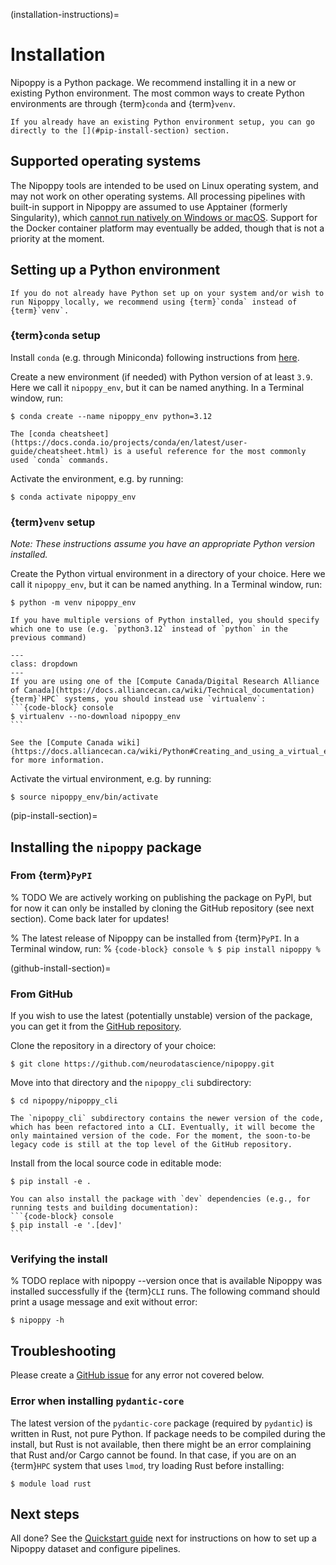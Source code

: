 (installation-instructions)=
# Installation

Nipoppy is a Python package. We recommend installing it in a new or existing Python environment. The most common ways to create Python environments are through {term}`conda` and {term}`venv`.

```{note}
If you already have an existing Python environment setup, you can go directly to the [](#pip-install-section) section.
```

## Supported operating systems

The Nipoppy tools are intended to be used on Linux operating system, and may not work on other operating systems. All processing pipelines with built-in support in Nipoppy are assumed to use Apptainer (formerly Singularity), which [cannot run natively on Windows or macOS](https://apptainer.org/docs/admin/main/installation.html#installation-on-windows-or-mac). Support for the Docker container platform may eventually be added, though that is not a priority at the moment.

## Setting up a Python environment

```{tip}
If you do not already have Python set up on your system and/or wish to run Nipoppy locally, we recommend using {term}`conda` instead of {term}`venv`.
```

### {term}`conda` setup

Install `conda` (e.g. through Miniconda) following instructions from [here](https://conda.io/projects/conda/en/latest/user-guide/install/index.html).

Create a new environment (if needed) with Python version of at least `3.9`. Here we call it `nipoppy_env`, but it can be named anything. In a Terminal window, run:
```{code-block} console
$ conda create --name nipoppy_env python=3.12
```

```{tip}
The [conda cheatsheet](https://docs.conda.io/projects/conda/en/latest/user-guide/cheatsheet.html) is a useful reference for the most commonly used `conda` commands.
```

Activate the environment, e.g. by running:
```{code-block} console
$ conda activate nipoppy_env
```

### {term}`venv` setup

*Note: These instructions assume you have an appropriate Python version installed.*

Create the Python virtual environment in a directory of your choice. Here we call it `nipoppy_env`, but it can be named anything. In a Terminal window, run:
```{code-block} console
$ python -m venv nipoppy_env
```

```{note}
If you have multiple versions of Python installed, you should specify which one to use (e.g. `python3.12` instead of `python` in the previous command)
```

````{admonition} On Compute Canada/Digital Research Alliance of Canada systems
---
class: dropdown
---
If you are using one of the [Compute Canada/Digital Research Alliance of Canada](https://docs.alliancecan.ca/wiki/Technical_documentation) {term}`HPC` systems, you should instead use `virtualenv`:
```{code-block} console
$ virtualenv --no-download nipoppy_env
```

See the [Compute Canada wiki](https://docs.alliancecan.ca/wiki/Python#Creating_and_using_a_virtual_environment) for more information.
````

Activate the virtual environment, e.g. by running:
```{code-block} console
$ source nipoppy_env/bin/activate
```

(pip-install-section)=
## Installing the `nipoppy` package

### From {term}`PyPI`

% TODO
We are actively working on publishing the package on PyPI, but for now it can only be installed by cloning the GitHub repository (see next section). Come back later for updates!

% The latest release of Nipoppy can be installed from {term}`PyPI`. In a Terminal window, run:
% ```{code-block} console
% $ pip install nipoppy
% ```

(github-install-section)=
### From GitHub

If you wish to use the latest (potentially unstable) version of the package, you can get it from the [GitHub repository](https://github.com/neurodatascience/nipoppy).

Clone the repository in a directory of your choice:
```{code-block} console
$ git clone https://github.com/neurodatascience/nipoppy.git
```

Move into that directory and the `nipoppy_cli` subdirectory:
```{code-block} console
$ cd nipoppy/nipoppy_cli
```

```{note}
The `nipoppy_cli` subdirectory contains the newer version of the code, which has been refactored into a CLI. Eventually, it will become the only maintained version of the code. For the moment, the soon-to-be legacy code is still at the top level of the GitHub repository.
```

Install from the local source code in editable mode:
```{code-block} console
$ pip install -e .
```

````{note}
You can also install the package with `dev` dependencies (e.g., for running tests and building documentation):
```{code-block} console
$ pip install -e '.[dev]'
```
````

### Verifying the install

% TODO replace with nipoppy --version once that is available
Nipoppy was installed successfully if the {term}`CLI` runs. The following command should print a usage message and exit without error:
```{code-block} console
$ nipoppy -h
```

## Troubleshooting

Please create a [GitHub issue](https://github.com/neurodatascience/nipoppy/issues/new) for any error not covered below.

### Error when installing `pydantic-core`

The latest version of the `pydantic-core` package (required by `pydantic`) is written in Rust, not pure Python. If package needs to be compiled during the install, but Rust is not available, then there might be an error complaining that Rust and/or Cargo cannot be found. In that case, if you are on an {term}`HPC` system that uses `lmod`, try loading Rust before installing:
```{code-block} console
$ module load rust
```

## Next steps

All done? See the [Quickstart guide](quickstart) next for instructions on how to set up a Nipoppy dataset and configure pipelines.
